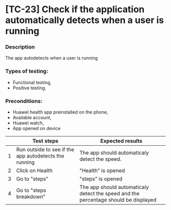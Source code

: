 # **[TC-23] Check if the application automatically detects when a user is running**

### **Description**

The app autodetects when a user is running

### **Types of testing:**

- Functional testing,
- Positive testing.

### **Preconditions:**

- Huawei health app preinstalled on the phone,
- Available account,
- Huawei watch,
- App opened on device

|     | **Test steps**                                        | **Expected results**                                                                |
| --- | ----------------------------------------------------- | ----------------------------------------------------------------------------------- |
| 1   | Run outside to see if the app autodetects the running | The app should automaticaly detect the speed.                                       |
| 2   | Click on Health                                       | "Health" is opened                                                                  |
| 3   | Go to "steps"                                         | "steps" is opened                                                                   |
| 4   | Go to "steps breakdown"                               | The app should automaticaly detect the speed and the percentage should be displayed |
